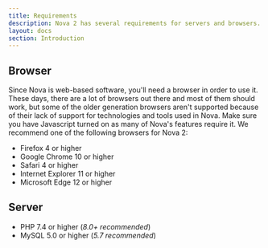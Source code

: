 ```yaml
---
title: Requirements
description: Nova 2 has several requirements for servers and browsers.
layout: docs
section: Introduction
---
```


## Browser

Since Nova is web-based software, you'll need a browser in order to use it. These days, there are a lot of browsers out there and most of them should work, but some of the older generation browsers aren't supported because of their lack of support for technologies and tools used in Nova. Make sure you have Javascript turned on as many of Nova's features require it. We recommend one of the following browsers for Nova 2:

- Firefox 4 or higher
- Google Chrome 10 or higher
- Safari 4 or higher
- Internet Explorer 11 or higher
- Microsoft Edge 12 or higher

## Server

- PHP 7.4 or higher (*8.0+ recommended*)
- MySQL 5.0 or higher (*5.7 recommended*)

